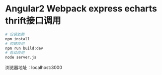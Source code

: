 # Angular2 Webpack express echarts thrift接口调用
```bash
# 安装依赖
npm install
# 构建应用
npm run build:dev
# 启动应用
node server.js
```
浏览器地址：localhost:3000